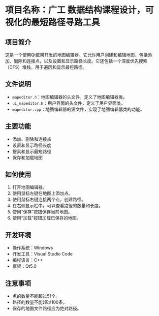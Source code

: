 # 项目名称：广工 数据结构课程设计，可视化的最短路径寻路工具

## 项目简介

这是一个使用Qt框架开发的地图编辑器。它允许用户创建和编辑地图，包括添加、删除和连接点，以及设置和显示路径长度。它还包括一个深度优先搜索（DFS）堆栈，用于遍历和显示最短路径。

## 文件说明

- `mapeditor.h`：地图编辑器的头文件，定义了地图编辑器类。
- `ui_mapeditor.h`：用户界面的头文件，定义了用户界面类。
- `mapeditor.cpp`：地图编辑器的源文件，实现了地图编辑器类的功能。

## 主要功能

- 添加、删除和连接点
- 设置和显示路径长度
- 搜索和显示最短路径
- 保存和加载地图

## 如何使用

1. 打开地图编辑器。
2. 使用鼠标左键在地图上添加点。
3. 使用鼠标右键连接两个点，创建路径。
4. 在右侧显示栏中，可以查看路径的数量和长度。
5. 使用“保存”按钮保存当前地图。
6. 使用“加载”按钮加载已保存的地图。

## 开发环境

- 操作系统：Windows
- 开发工具：Visual Studio Code
- 编程语言：C++
- 框架：Qt5.0

## 注意事项

- 点的数量不能超过51个。
- 路径的数量不能超过100条。
- 保存的地图文件路径应为绝对路径。
